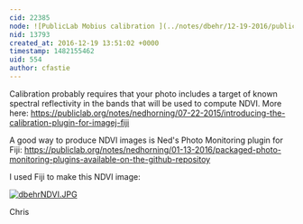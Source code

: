 ```yaml
---
cid: 22385
node: ![PublicLab Mobius calibration ](../notes/dbehr/12-19-2016/publiclab-mobius-calibration)
nid: 13793
created_at: 2016-12-19 13:51:02 +0000
timestamp: 1482155462
uid: 554
author: cfastie
---
```


Calibration probably requires that your photo includes a target of known spectral reflectivity in the bands that will be used to compute NDVI. More here: https://publiclab.org/notes/nedhorning/07-22-2015/introducing-the-calibration-plugin-for-imagej-fiji

A good way to produce NDVI images is Ned's Photo Monitoring plugin for Fiji: https://publiclab.org/notes/nedhorning/01-13-2016/packaged-photo-monitoring-plugins-available-on-the-github-repositoy

I used Fiji to make this NDVI image:

[![dbehrNDVI.JPG](https://publiclab.org/system/images/photos/000/019/072/medium/dbehrNDVI.JPG)](https://publiclab.org/system/images/photos/000/019/072/original/dbehrNDVI.JPG)

Chris


